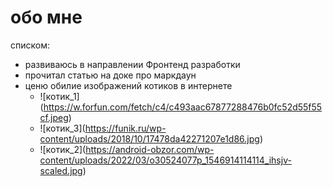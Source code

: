 # обо мне

списком:
* развиваюсь в направлении Фронтенд разработки 
* прочитал статью на доке про маркдаун
* ценю обилие изображений котиков в интернете
    * !⁠[котик_1]​(https://w.forfun.com/fetch/c4/c493aac67877288476b0fc52d55f55cf.jpeg)
    * !⁠[котик_3]​(https://funik.ru/wp-content/uploads/2018/10/17478da42271207e1d86.jpg)
    * !⁠[котик_2]​(https://android-obzor.com/wp-content/uploads/2022/03/o30524077p_1546914114114_ihsjv-scaled.jpg)